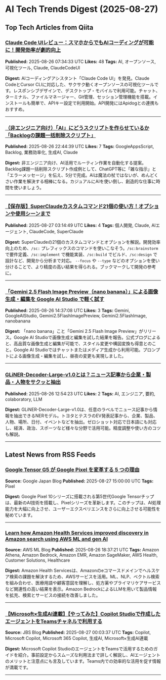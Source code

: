 # AI Tech Trends Digest (2025-08-27)


## Top Tech Articles from Qiita


### [Claude Code UIレビュー：スマホからでもAIコーディングが可能に！開発効率が劇的向上](https://qiita.com/takuya77088/items/518b213b1e6d3264afbe)
**Published:** 2025-08-26 07:34:33 UTC
**Likes:** 48
**Tags:** AI, オープンソース, 可視化ツール, Claude, ClaudeCodeUl

**Digest:**
AIコーディングアシスタント「Claude Code UI」を発見。Claude CodeとCursor CLIに対応した、サクサク動くオープンソースの可視化ツールです。レスポンシブデザインで、デスクトップ・モバイルで利用可能。チャット、ターミナル、ファイルマネージャー、Git管理、セッション管理機能を搭載。インストールも簡単で、APIキー設定で利用開始。API開発にはApidogとの連携もおすすめ。

---

### [（非エンジニア向け）「AI」にどうスクリプトを作らせているか「Backlogの課題一括削除スクリプト」](https://qiita.com/WdknWdkn/items/c71a918982e332a2668a)
**Published:** 2025-08-26 22:44:39 UTC
**Likes:** 7
**Tags:** GoogleAppsScript, Backlog, 業務効率化, 生成AI, Claude

**Digest:**
非エンジニア向け、AI活用でルーティン作業を自動化する提案。Backlog課題一括削除スクリプト作成例として、ChatGPT等に「雑な指示」と「エラーメッセージ」を伝え、5分で完成。AIは魔法の杖ではないが、めんどくさい作業を解決する相棒になる。カジュアルにAIを使い倒し、創造的な仕事に時間を使いましょう。

---

### [【保存版】SuperClaudeカスタムコマンド21個の使い方！オプションや使用シーンまで](https://qiita.com/tomada/items/177b6dbea92caecfb112)
**Published:** 2025-08-27 03:14:49 UTC
**Likes:** 4
**Tags:** 個人開発, Claude, AIエージェント, ClaudeCode, SuperClaude

**Digest:**
SuperClaudeの21個のカスタムコマンドとオプションを解説。開発効率向上のため、`/sc:` プレフィックスのコマンドを使いこなそう。`/sc:brainstorm` で要件定義、`/sc:implement` で機能実装、`/sc:build` でビルド、`/sc:design` で設計など、開発から分析まで対応。 `--focus` や `--type` などのオプションを使い分けることで、より精度の高い結果を得られる。ブックマークして開発の参考に。

---

### [「Gemini 2.5 Flash Image Preview（nano banana）」による画像生成・編集を Google AI Studio で軽く試す](https://qiita.com/youtoy/items/ac88beb6e82b558b0213)
**Published:** 2025-08-26 14:37:08 UTC
**Likes:** 3
**Tags:** Gemini, GoogleAIStudio, Gemini2.5FlashImagePreview, Gemini2.5FlashImage, nanobanana

**Digest:**
「nano banana」こと「Gemini 2.5 Flash Image Preview」がリリース。Google AI Studioで画像生成と編集を試した結果を報告。公式ブログによると、高品質な画像生成と編集が可能で、スタイル変更や構図変換も得意とのこと。Google AI Studioではチャットまたはメディア生成から利用可能。プロンプトによる画像生成・編集を試し、昼夜の変更も実現しました。

---

### [GLiNER-Decoder-Large-v1.0とは？ニュース記事から企業・製品・人物をサクッと抽出](https://qiita.com/john-rocky/items/4ee7bf70b0480a6e22fe)
**Published:** 2025-08-26 12:54:23 UTC
**Likes:** 2
**Tags:** AI, エンジニア, 要約, colaboratory, LLM

**Digest:**
GLiNER-Decoder-Large-v1.0は、任意のラベルでニュース記事から情報を抽出できるNERモデル。トヨタとテスラのEV発表記事から、企業、製品、人物、場所、日付、イベントなどを抽出。ゼロショット対応で日本語にも対応し、経済、政治、スポーツなど様々な分野で活用可能。精度調整や使い方のコツも解説。

---

## Latest News from RSS Feeds


### [Google Tensor G5 が Google Pixel を変革する 5 つの理由](https://blog.google/intl/ja-jp/products/devices-services/tensor-g5-pixel-10/)
**Source:** Google Japan Blog
**Published:** 2025-08-27 15:00:00 UTC
**Tags:** Pixel

**Digest:**
Google Pixel 10シリーズに搭載される第5世代Google Tensorチップは、最新のAI技術を搭載し、Pixelシリーズを革新します。このチップは、AI処理能力を大幅に向上させ、ユーザーエクスペリエンスをさらに向上させる可能性を秘めています。

---

### [Learn how Amazon Health Services improved discovery in Amazon search using AWS ML and gen AI](https://aws.amazon.com/blogs/machine-learning/learn-how-amazon-health-services-improved-discovery-in-amazon-search-using-aws-ml-and-gen-ai/)
**Source:** AWS ML Blog
**Published:** 2025-08-26 18:37:21 UTC
**Tags:** Amazon Athena, Amazon Bedrock, Amazon EMR, Amazon SageMaker, AWS Health, Customer Solutions, Healthcare

**Digest:**
Amazon Health Servicesは、Amazonのeコマースドメインでヘルスケア検索の課題を解決するため、AWSサービスを活用。ML、NLP、ベクトル検索を組み合わせ、医療用語や顧客意図を理解し、処方薬やプライマリケアサービスなど関連性の高い結果を表示。Amazon BedrockによるLLMを用いて製品情報を拡充、検索とサービスの接続を改善しました。

---

### [【Microsoft×生成AI連載】【やってみた】Copilot Studioで作成したエージェントをTeamsチャネルで利用する](https://blog.jbs.co.jp/entry/2025/08/27/090337)
**Source:** JBS Blog
**Published:** 2025-08-27 00:03:37 UTC
**Tags:** Copilot, Microsoft Copilot, Microsoft 365 Copilot, 生成AI, Microsoft×生成AI連載

**Digest:**
Microsoft Copilot StudioのエージェントをTeamsで活用するためのガイドを紹介。事前設定からスムーズな利用法まで詳しく解説し、AIエージェントのメリットと注意点にも言及しています。Teams内での効率的な活用を促す情報が満載です。

---